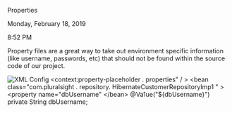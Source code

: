 Properties

Monday, February 18, 2019

8:52 PM

Property files are a great way to take out environment specific information (like username, passwords, etc) that should not be found within the source code of our project.

![XML Config \<context:property-placeholder . properties\" / \> \<bean class=\"com.pluralsight . repository. HibernateCustomerRepositoryImp1 \" \> \<property name=\"dbUsername\" \</bean\> \@Va1ue(\"\${dbUsername}\") private String dbUsername; ](006_Properties_000.png)
